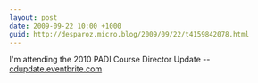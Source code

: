 ```yaml
---
layout: post
date: 2009-09-22 10:00 +1000
guid: http://desparoz.micro.blog/2009/09/22/t4159842078.html
---
```

I'm attending the 2010 PADI Course Director Update -- [cdupdate.eventbrite.com](http://cdupdate.eventbrite.com/?ref=estw)
